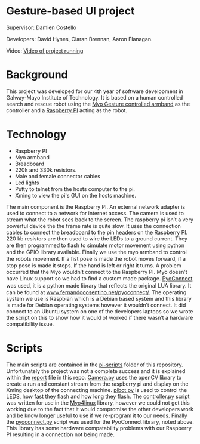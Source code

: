 # Gesture-based UI project

Supervisor: Damien Costello

Developers: David Hynes, Ciaran Brennan, Aaron Flanagan.

Video: [Video of project running](https://www.youtube.com/watch?v=VdV43RQy9BA&feature=youtu.be)

# Background
This project was developed for our 4th year of software development in Galway-Mayo Institute of Technology. It is based on a human controlled search and rescue robot using the [Myo Gesture controlled armband](https://www.myo.com/) as the controller and a [Raspberry PI](https://www.raspberrypi.org/) acting as the robot.

# Technology

* Raspberry PI
* Myo armband
* Breadboard
* 220k and 330k resistors.
* Male and female connector cables
* Led lights
* Putty to telnet from the hosts computer to the pi.
* Xming to view the pi's GUI on the hosts machine.

The main component is the Raspberry PI. An external network adapter is used to connect to a network for internet access. The camera is used to stream what the robot sees back to the screen. The raspberry pi isn’t a very powerful device the the frame rate is quite slow. It uses the connection cables to connect the breadboard to the pin headers on the Raspberry PI. 220 kb resistors are then used to wire the LEDs to a ground current. They are then programmed to ﬂash to simulate motor movement using python and the GPIO library available. Finally we use the myo armband to control the robots movement. If a ﬁst pose is made the robot moves forward, if a stop pose is made it stops. If the hand is left or right it turns. A problem occurred that the Myo wouldn’t connect to the Raspberry PI. Myo doesn’t have Linux support so we had to ﬁnd a custom made package. [PyoConnect](www.fernandocosentino.net/pyoconnect/) was used, it is a python made library that reﬂects the original LUA library. It can be found at www.fernandocosentino.net/pyoconnect/. The operating system we use is Raspbian which is a Debian based system and this library is made for Debian operating systems however it wouldn’t connect. It did connect to an Ubuntu system on one of the developers laptops so we wrote the script on this to show how it would of worked if there wasn’t a hardware compatibility issue.

# Scripts
The main scripts are contained in the [pi-scripts](pi-scripts/) folder of this repository. Unfortunately the project was not a complete success and it is explained within the [report](report.pdf) file in this repo. [Camera.py](pi-scripts/camera.py) uses the openCV library to create a run and constant stream from the raspberry pi and display on the Xming desktop of the connecting machine. [pibot.py](pi-scripts/pibot.py) is used to control the LEDS, how fast they flash and how long they flash. The [controller.py](pi-scripts/controller.py) script was written for use in the [Myo4linux](https://github.com/Ramir0/Myo4Linux) library, however we could not get this working due to the fact that it would compromise the other developers work and be know longer useful to use if we re-program it to our needs. Finally the [pyoconnect.py](pi-scripts/pyoconnect.py) script was used for the PyoConnect library, noted above. This library has some hardware compatability problems with our Raspberry PI resulting in a connection not being made.